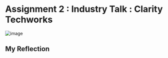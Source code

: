 # Assignment 2 : Industry Talk : Clarity Techworks
![image](https://github.com/Mailqeru/assignment-2-TIS/assets/148432122/8320f579-6b99-423e-9e44-3c684dd58fc9)
## My Reflection  


